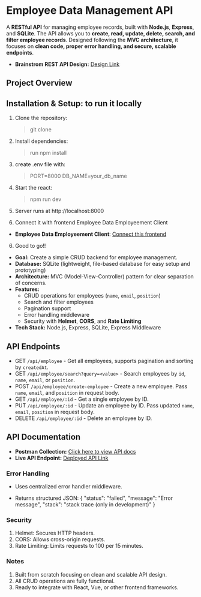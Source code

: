 # Employee Data Management API

A **RESTful API** for managing employee records, built with **Node.js**, **Express**, and **SQLite**. The API allows you to **create, read, update, delete, search, and filter employee records**. Designed following the **MVC architecture**, it focuses on **clean code, proper error handling, and secure, scalable endpoints**.

- **Brainstrom REST API Design:** [Design Link](https://app.eraser.io/workspace/IhhmCnFSzFOsrn4loXrn?origin=share)

## Project Overview

## Installation & Setup: to run it locally

1. Clone the repository:

   > git clone <repo-url>

2. Install dependencies:

   > run
   > npm install

3. create .env file with:

   > PORT=8000
   > DB_NAME=your_db_name

4. Start the react:

   > npm run dev

5. Server runs at http://localhost:8000

6. Connect it with frontend Employee Data Employeement Client

- **Employee Data Employeement Client**: [Connect this frontend](https://github.com/Harsh7258/verto_ASE_Employee_Data_Management_Client)

6. Good to go!!

- **Goal:** Create a simple CRUD backend for employee management.
- **Database:** SQLite (lightweight, file-based database for easy setup and prototyping)
- **Architecture:** MVC (Model-View-Controller) pattern for clear separation of concerns.
- **Features:**
  - CRUD operations for employees (`name`, `email`, `position`)
  - Search and filter employees
  - Pagination support
  - Error handling middleware
  - Security with **Helmet**, **CORS**, and **Rate Limiting**
- **Tech Stack:** Node.js, Express, SQLite, Express Middleware

## API Endpoints

- GET `/api/employee` - Get all employees, supports pagination and sorting by `createdAt`.
- GET `/api/employee/search?query=<value>` - Search employees by `id`, `name`, `email`, or `position`.
- POST `/api/employee/create-employee` - Create a new employee. Pass `name`, `email`, and `position` in request body.
- GET `/api/employee/:id` - Get a single employee by ID.
- PUT `/api/employee/:id` - Update an employee by ID. Pass updated `name`, `email`, `position` in request body.
- DELETE `/api/employee/:id` - Delete an employee by ID.

## API Documentation

- **Postman Collection:** [Click here to view API docs](https://documenter.getpostman.com/view/31106866/2sB3QJMpxQ)
- **Live API Endpoint:** [Deployed API Link](verto-ase-employee-data-management-api-production.up.railway.app)

### Error Handling

- Uses centralized error handler middleware.

- Returns structured JSON:
  {
  "status": "failed",
  "message": "Error message",
  "stack": "stack trace (only in development)"
  }

### Security

1. Helmet: Secures HTTP headers.
2. CORS: Allows cross-origin requests.
3. Rate Limiting: Limits requests to 100 per 15 minutes.

### Notes

1. Built from scratch focusing on clean and scalable API design.
2. All CRUD operations are fully functional.
3. Ready to integrate with React, Vue, or other frontend frameworks.
